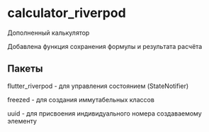 # calculator_riverpod

Дополненный калькулятор

Добавлена функция сохранения формулы и результата расчёта

## Пакеты

flutter_riverpod - для управления состоянием (StateNotifier)

freezed - для создания иммутабельных классов

uuid - для присвоения индивидуального номера создаваемому элементу



